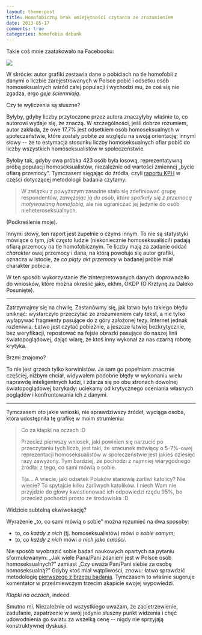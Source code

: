 ```yaml
---
layout: theme:post
title: Homofobiczny brak umiejętności czytania ze zrozumieniem
date: 2013-05-17
comments: true
categories: homofobia debunk
---
```


Takie coś mnie zaatakowało na Facebooku:

<img src="/img/blog/homofobia.jpg">

W skrócie: autor grafiki zestawia dane o pobiciach na tle homofobii z
danymi o liczbie zarejestrowanych w Polsce pobić i odsetku osób
homoseksualnych wśród całej populacji i wychodzi mu, że coś się
nie zgadza, ergo _geje ściemniają_.

Czy te wyliczenia są słuszne?

Byłyby, gdyby liczby przytoczone przez autora znaczyłyby właśnie to,
co autorowi wydaje się, że znaczą. W szczególności, jeśli dobrze rozumiem,
autor zakłada, że owe 17,7% jest odsetkiem osób homoseksualnych w społeczeństwie,
które zostały pobite ze względu na swoją orientację; innymi słowy -- że to
estymacja stosunku liczby homoseksualnych ofiar pobić do liczby wszystkich
homoseksualistów w społeczeństwie.

Byłoby tak, gdyby owa próbka 423 osób była losową, reprezentatywną próbą
populacji homoseksualistów, niezależnie od wartości zmiennej „bycie ofiarą
przemocy”. Tymczasem sięgając do źródła, czyli [raportu KPH][1] w części
dotyczącej metodologii badania czytamy:

> W związku z powyższym zasadne stało się zdefiniować grupę
> respondentów, _zawężając ją do osób, które spotkały się z przemocą motywowaną homofobią_, ale nie ograniczać jej jedynie do osób
> nieheteroseksualnych.

(Podkreślenie moje).

Innymi słowy, ten raport jest zupełnie o czymś innym. To nie są statystyki
mówiące o tym, _jak często_ ludzie (niekoniecznie homoseksualiści!)
padają ofiarą przemocy na tle homofobicznym. Te liczby mają za zadanie
oddać _charakter_ owej przemocy i dana, na którą powołuje się autor
grafiki, oznacza w istocie, że _co piąty akt przemocy_ w badanej próbie
miał charakter pobicia.

W ten sposób wykorzystanie źle zinterpretowanych danych doprowadziło
do wniosków, które można określić jako, ekhm, OKDP (O Krztynę za
Daleko Posunięte).

----------------------------------------------------------------

Zatrzymajmy się na chwilę. Zastanówmy się, jak łatwo było takiego
błędu uniknąć: wystarczyło przeczytać ze zrozumieniem cały tekst, a
nie tylko wyłapywać fragmenty pasujące do z góry założonej
tezy. Internet jednak rozleniwia. Łatwo jest czytać pobieżnie, a
jeszcze łatwiej bezkrytycznie, bez weryfikacji, repostować na fejsie
obrazki pasujące do naszej linii światopoglądowej, dając wiarę,
że ktoś inny wykonał za nas czarną robotę krytyka.

Brzmi znajomo?

To nie jest grzech tylko korwinistów. Ja sam go popełniam znacznie
częściej, niżbym chciał, widywałem podobne błędy w wykonaniu
wielu naprawdę inteligentnych ludzi, i zdarza się po obu stronach
dowolnej światopoglądowej barykady: uciekamy od krytycznego
oceniania własnych poglądów i konfrontowania ich z danymi.

----------------------------------------------------------------

Tymczasem oto jakie wnioski, nie sprawdziwszy źródeł, wyciąga osoba,
która udostępniła tę grafikę w moim strumieniu:

> Co za klapki na oczach :D
>
> Przecież pierwszy wniosek, jaki powinien
> się narzucić po przeczytaniu tych liczb, jest taki, że szacunek
> mówiący o 5-7%-owej reprezentacji homoseksualistów w społeczeństwie
> jest jakieś dziesięć razy zawyżony. Tym bardziej, że pochodzi z
> najmniej wiarygodnego źródła: z tego, co sami mówią o sobie.
>
> Tja... A wiecie, jaki odsetek Polaków stanowią żarliwi katolicy? Nie
> wiecie? To spytajcie kilku żarliwych katolików. I niech Wam nie
> przyjdzie do głowy kwestionować ich odpowiedzi rzędu 95%, bo
> przecież pochodzi prosto ze środowiska :D

Widzicie subtelną ekwiwokację?

Wyrażenie „to, co sami mówią o sobie” można rozumieć na dwa sposoby:

- to, co _każdy z nich_ (tj. homoseksualistów) mówi _o sobie samym_;
- to, co _każdy z nich_ mówi _o nich jako całości_.

Nie sposób wyobrazić sobie badań naukowych opartych na pytaniu
sformułowanym: „Jak wiele Pana/Pani zdaniem jest w Polsce osób
homoseksualnych?” zamiast „Czy uważa Pan/Pani siebie za osobę
homoseksualną?” Gdyby ktoś miał wątpliwości, znowu: łatwo sprawdzić
metodologię [pierwszego z brzegu badania][2]. Tymczasem to właśnie
sugeruje komentator w prześmiewczym trzecim akapicie swojej wypowiedzi.

_Klapki na oczach_, indeed.

Smutno mi. Niezależnie od wszystkiego uważam, że zacietrzewienie,
zadufanie, zapatrzenie w swój jedynie słuszny punkt widzenia i chęć
udowodnienia go światu za wszelką cenę -- nigdy nie sprzyjają
konstruktywnej dyskusji.

 [1]: http://www.kph.org.pl/publikacje/raport_przemoc.pdf
 [2]: http://www.esri.ie/UserFiles/publications/20061016131112/BKMNEXT084_Main%20Report.pdf
